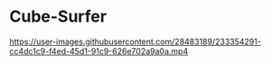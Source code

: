 # Cube-Surfer

https://user-images.githubusercontent.com/28483189/233354291-cc4dc1c9-f4ed-45d1-91c9-626e702a9a0a.mp4
